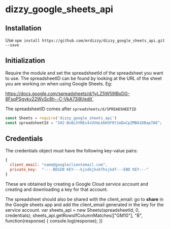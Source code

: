 # dizzy_google_sheets_api

## Installation

Use `npm install https://github.com/mrdizzy/dizzy_google_sheets_api.git --save`

## Initialization

Require the module and set the spreadsheetId of the spreadsheet you want to use. The spreadsheetID can be found by looking at the URL of the sheet you are working on when using Google Sheets. Eg:

https://docs.google.com/spreadsheets/d/1yLZ5W59IBxDG-8FsqPSgvkv22WySc8h--C-VkA73j9I/edit`

The spreadsheetID comes after `spreadsheets/d/SPREADSHEETID`

```javascript
const Sheets = require('dizzy_google_sheets_api')
const spreadsheetId = "1H2-Bo6LhYNEs4zUVmLkbH3F0t1mDoCpZMBA1DBap7A8";
```

## Credentials

The credentials object must have the following key-value pairs:

```javascript
{
  client_email: "name@googleclientemail.com",
  private_key:  "----BEGIN KEY---kjsdkjhskfhsjkdf---END KEY---"
}
```

These are obtained by creating a Google Cloud service account and creating and downloading a key for that account. 

The spreadsheet should also be shared with the client_email: go to **share** in the Google sheets app and add the client_email generated in the key for the service account. 
var sheets_api = new Sheets(spreadsheetId, 0, credentials);
sheets_api.getRowsIfColumnMatches(["GM10"], "B", function(response) {
    console.log(response);
})
